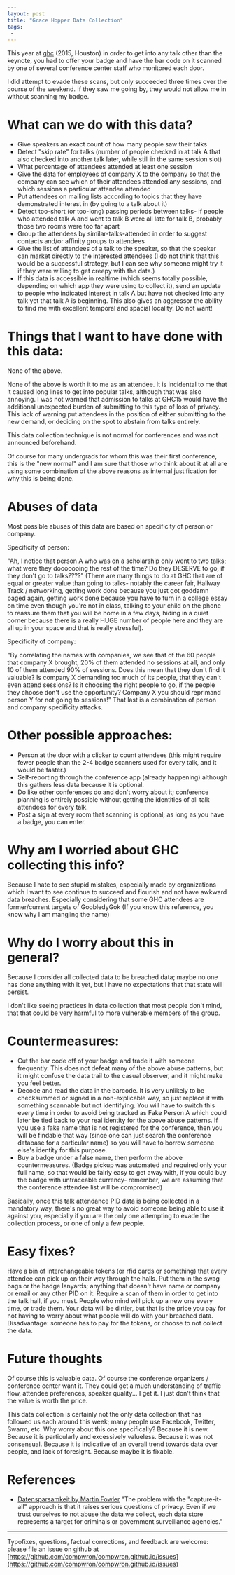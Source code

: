 ```yaml
---
layout: post
title: "Grace Hopper Data Collection"
tags:
 -
---
```


This year at [ghc](https://www.gracehopper.org) (2015, Houston) in order to get into any talk other than the keynote, you had to offer your badge and have the bar code on it scanned by one of several conference center staff who monitored each door.

I did attempt to evade these scans, but only succeeded three times over the course of the weekend. If they saw me going by, they would not allow me in without scanning my badge.

# What can we do with this data?

- Give speakers an exact count of how many people saw their talks
- Detect "skip rate" for talks (number of people checked in at talk A that also checked into another talk later, while still in the same session slot)
- What percentage of attendees attended at least one session
- Give the data for employees of company X to the company so that the company can see which of their attendees attended any sessions, and which sessions a particular attendee attended
- Put attendees on mailing lists according to topics that they have demonstrated interest in (by going to a talk about it)
- Detect too-short (or too-long) passing periods between talks- if people who attended talk A and went to talk B were all late for talk B, probably those two rooms were too far apart
- Group the attendees by similar-talks-attended in order to suggest contacts and/or affinity groups to attendees
- Give the list of attendees of a talk to the speaker, so that the speaker can market directly to the interested attendees (I do not think that this would be a successful strategy, but I can see why someone might try it if they were willing to get creepy with the data.)
- If this data is accessible in realtime (which seems totally possible, depending on which app they were using to collect it), send an update to people who indicated interest in talk A but have not checked into any talk yet that talk A is beginning. This also gives an aggressor the ability to find me with excellent temporal and spacial locality. Do not want!

# Things that I want to have done with this data:

None of the above.

None of the above is worth it to me as an attendee. It is incidental to me that it caused long lines to get into popular talks, although that was also annoying. I was not warned that admission to talks at GHC15 would have the additional unexpected burden of submitting to this type of loss of privacy. This lack of warning put attendees in the position of either submitting to the new demand, or deciding on the spot to abstain from talks entirely.

This data collection technique is not normal for conferences and was not announced beforehand.

Of course for many undergrads for whom this was their first conference, this is the "new normal" and I am sure that those who think about it at all are using some combination of the above reasons as internal justification for why this is being done.

# Abuses of data

Most possible abuses of this data are based on specificity of person or company.

Specificity of person:

"Ah, I notice that person A who was on a scholarship only went to two talks; what were they dooooooing the rest of the time? Do they DESERVE to go, if they don't go to talks????" (There are many things to do at GHC that are of equal or greater value than going to talks- notably the career fair, Hallway Track / networking, getting work done because you just got goddamn paged again, getting work done because you have to turn in a college essay on time even though you're not in class, talking to your child on the phone to reassure them that you will be home in a few days, hiding in a quiet corner because there is a really HUGE number of people here and they are all up in your space and that is really stressful).

Specificity of company:

"By correlating the names with companies, we see that of the 60 people that company X brought, 20% of them attended no sessions at all, and only 10 of them attended 90% of sessions. Does this mean that they don't find it valuable? Is company X demanding too much of its people, that they can't even attend sessions? Is it choosing the right people to go, if the people they choose don't use the opportunity? Company X you should reprimand person Y for not going to sessions!" That last is a combination of person and company specificity attacks.


# Other possible approaches:

- Person at the door with a clicker to count attendees (this might require fewer people than the 2-4 badge scanners used for every talk, and it would be faster.)
- Self-reporting through the conference app (already happening) although this gathers less data because it is optional.
- Do like other conferences do and don't worry about it; conference planning is entirely possible without getting the identities of all talk attendees for every talk.
- Post a sign at every room that scanning is optional; as long as you have a badge, you can enter.


# Why am I worried about GHC collecting this info?

Because I hate to see stupid mistakes, especially made by organizations which I want to see continue to succeed and flourish and not have awkward data breaches. Especially considering that some GHC attendees are former/current targets of GoobledyGok (If you know this reference, you know why I am mangling the name)


# Why do I worry about this in general?

Because I consider all collected data to be breached data; maybe no one has done anything with it yet, but I have no expectations that that state will persist.

I don't like seeing practices in data collection that most people don't mind, that that could be very harmful to more vulnerable members of the group.

# Countermeasures:

- Cut the bar code off of your badge and trade it with someone frequently. This does not defeat many of the above abuse patterns, but it might confuse the data trail to the casual observer, and it might make you feel better.
- Decode and read the data in the barcode. It is very unlikely to be checksummed or signed in a non-explicable way, so just replace it with something scannable but not identifying. You will have to switch this every time in order to avoid being tracked as Fake Person A which could later be tied back to your real identity for the above abuse patterns. If you use a fake name that is not registered for the conference, then you will be findable that way (since one can just search the conference database for a particular name) so you will have to borrow someone else's identity for this purpose.
- Buy a badge under a false name, then perform the above countermeasures. (Badge pickup was automated and required only your full name, so that would be fairly easy to get away with, if you could buy the badge with untraceable currency- remember, we are assuming that the conference attendee list will be compromised)

Basically, once this talk attendance PID data is being collected in a mandatory way, there's no great way to avoid someone being able to use it against you, especially if you are the only one attempting to evade the collection process, or one of only a few people.

# Easy fixes?

Have a bin of interchangeable tokens (or rfid cards or something) that every attendee can pick up on their way through the halls. Put them in the swag bags or the badge lanyards; anything that doesn't have name or company or email or any other PID on it. Require a scan of them in order to get into the talk hall, if you must. People who mind will pick up a new one every time, or trade them. Your data will be dirtier, but that is the price you pay for not having to worry about what people will do with your breached data. Disadvantage: someone has to pay for the tokens, or choose to not collect the data.


# Future thoughts

Of course this is valuable data. Of course the conference organizers / conference center want it. They could get a much understanding of traffic flow, attendee preferences, speaker quality... I get it. I just don't think that the value is worth the price.

This data collection is certainly not the only data collection that has followed us each around this week; many people use Facebook, Twitter, Swarm, etc. Why worry about this one specifically? Because it is new. Because it is particularly and excessively valueless. Because it was not consensual. Because it is indicative of an overall trend towards data over people, and lack of foresight. Because maybe it is fixable.

# References

* [Datensparsamkeit by Martin Fowler](http://martinfowler.com/bliki/Datensparsamkeit.html) "The problem with the "capture-it-all" approach is that it raises serious questions of privacy. Even if we trust ourselves to not abuse the data we collect, each data store represents a target for criminals or government surveillance agencies."

-----------------------

Typofixes, questions, factual corrections, and feedback are welcome: please file an issue on github at [https://github.com/compwron/compwron.github.io/issues](https://github.com/compwron/compwron.github.io/issues)
